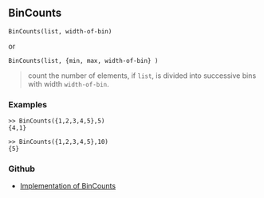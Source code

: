 ## BinCounts

```
BinCounts(list, width-of-bin)
```

or 

```
BinCounts(list, {min, max, width-of-bin} )
```

> count the number of elements, if `list`, is divided into successive bins with width `width-of-bin`.

### Examples

```
>> BinCounts({1,2,3,4,5},5) 
{4,1}

>> BinCounts({1,2,3,4,5},10) 
{5}
```

### Github

* [Implementation of BinCounts](https://github.com/axkr/symja_android_library/blob/master/symja_android_library/matheclipse-core/src/main/java/org/matheclipse/core/builtin/StatisticsFunctions.java#L883) 
